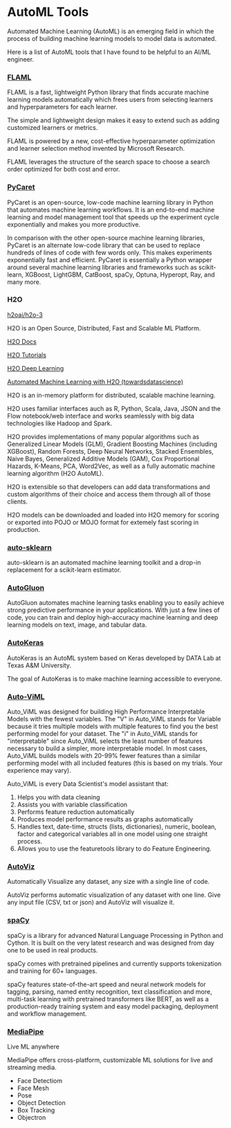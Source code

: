 # AutoML Tools

Automated Machine Learning (AutoML) is an emerging field in which the process of building machine learning models to model data is automated.

Here is a list of AutoML tools that I have found to be helpful to an AI/ML engineer. 


### [FLAML](https://github.com/microsoft/FLAML)

FLAML is a fast, lightweight Python library that finds accurate machine learning models automatically which frees users from selecting learners and hyperparameters for each learner.

The simple and lightweight design makes it easy to extend such as adding customized learners or metrics. 

FLAML is powered by a new, cost-effective hyperparameter optimization and learner selection method invented by Microsoft Research. 

FLAML leverages the structure of the search space to choose a search order optimized for both cost and error.


### [PyCaret](https://github.com/pycaret/pycaret)

PyCaret is an open-source, low-code machine learning library in Python that automates machine learning workflows. It is an end-to-end machine learning and model management tool that speeds up the experiment cycle exponentially and makes you more productive.

In comparison with the other open-source machine learning libraries, PyCaret is an alternate low-code library that can be used to replace hundreds of lines of code with few words only. This makes experiments exponentially fast and efficient. PyCaret is essentially a Python wrapper around several machine learning libraries and frameworks such as scikit-learn, XGBoost, LightGBM, CatBoost, spaCy, Optuna, Hyperopt, Ray, and many more.


### H2O

[h2oai/h2o-3](https://github.com/h2oai/h2o-3)

H2O is an Open Source, Distributed, Fast and Scalable ML Platform. 

[H2O Docs](https://docs.h2o.ai/)

[H2O Tutorials](https://github.com/h2oai/h2o-tutorials)

[H2O Deep Learning](https://github.com/h2oai/h2o-tutorials/tree/master/tutorials/deeplearning)

[Automated Machine Learning with H2O (towardsdatascience)](https://towardsdatascience.com/automated-machine-learning-with-h2o-258a2f3a203f)

H2O is an in-memory platform for distributed, scalable machine learning. 

H2O uses familiar interfaces auch as R, Python, Scala, Java, JSON and the Flow notebook/web interface and works seamlessly with big data technologies like Hadoop and Spark. 

H2O provides implementations of many popular algorithms such as Generalized Linear Models (GLM), Gradient Boosting Machines (including XGBoost), Random Forests, Deep Neural Networks, Stacked Ensembles, Naive Bayes, Generalized Additive Models (GAM), Cox Proportional Hazards, K-Means, PCA, Word2Vec, as well as a fully automatic machine learning algorithm (H2O AutoML).

H2O is extensible so that developers can add data transformations and custom algorithms of their choice and access them through all of those clients. 

H2O models can be downloaded and loaded into H2O memory for scoring or exported into POJO or MOJO format for extemely fast scoring in production.


### [auto-sklearn](https://github.com/automl/auto-sklearn)

auto-sklearn is an automated machine learning toolkit and a drop-in replacement for a scikit-learn estimator.


### [AutoGluon](https://github.com/awslabs/autogluon)

AutoGluon automates machine learning tasks enabling you to easily achieve strong predictive performance in your applications. With just a few lines of code, you can train and deploy high-accuracy machine learning and deep learning models on text, image, and tabular data.


### [AutoKeras](https://github.com/keras-team/autokeras)

AutoKeras is an AutoML system based on Keras developed by DATA Lab at Texas A&M University. 

The goal of AutoKeras is to make machine learning accessible to everyone.


### [Auto-ViML](https://github.com/AutoViML/Auto_ViML)

Auto_ViML was designed for building High Performance Interpretable Models with the fewest variables. The "V" in Auto_ViML stands for Variable because it tries multiple models with multiple features to find you the best performing model for your dataset. The "i" in Auto_ViML stands for "interpretable" since Auto_ViML selects the least number of features necessary to build a simpler, more interpretable model. In most cases, Auto_ViML builds models with 20-99% fewer features than a similar performing model with all included features (this is based on my trials. Your experience may vary).

Auto_ViML is every Data Scientist's model assistant that:

1. Helps you with data cleaning
2. Assists you with variable classification
3. Performs feature reduction automatically
4. Produces model performance results as graphs automatically
5. Handles text, date-time, structs (lists, dictionaries), numeric, boolean, factor and categorical variables all in one model using one straight process.
6. Allows you to use the featuretools library to do Feature Engineering.


### [AutoViz](https://github.com/AutoViML/AutoViz)

Automatically Visualize any dataset, any size with a single line of code.

AutoViz performs automatic visualization of any dataset with one line. Give any input file (CSV, txt or json) and AutoViz will visualize it.


### [spaCy](https://github.com/explosion/spaCy)

spaCy is a library for advanced Natural Language Processing in Python and Cython. It is built on the very latest research and was designed from day one to be used in real products.

spaCy comes with pretrained pipelines and currently supports tokenization and training for 60+ languages. 

spaCy features state-of-the-art speed and neural network models for tagging, parsing, named entity recognition, text classification and more, multi-task learning with pretrained transformers like BERT, as well as a production-ready training system and easy model packaging, deployment and workflow management. 


### [MediaPipe](https://github.com/google/mediapipe)

Live ML anywhere

MediaPipe offers cross-platform, customizable ML solutions for live and streaming media.

- Face Detectiom
- Face Mesh
- Pose
- Object Detection
- Box Tracking
- Objectron


